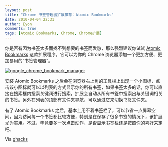 ```yaml
---
layout: post
title: "Chrome 书签管理器扩展推荐：Atomic Bookmarks"
date: 2010-04-04 22:31
author: Eyon
comments: true
tags: [Atomic Bookmarks, Chrome, Chrome扩展]
---
```

你是否有因为书签太多而找不到想要的书签而发愁，那么强烈建议你试试 [Atomic Bookmarks](https://chrome.google.com/extensions/detail/fkbecffhfgdpiigmkgljmfgnejmhfejh) 这款扩展程序，它可以为你的 Chrome 浏览器添加一个更加方便、更加易用的“书签管理器”。

<a href="http://img.chromi.org/2010/04/google_chrome_bookmark_manager1.jpg">![](http://img.chromi.org/2010/04/google_chrome_bookmark_manager1.jpg "google_chrome_bookmark_manager")</a>

安装 Atomic Bookmarks 之后会在浏览器右上角的工具栏上出现一个小图标，点击该小图标就可以以列表的方式显示你的所有书签，如果书签太多的话，你可以直接在搜索框内搜索关键词进行搜索，扩展会自动从所有书签中搜索出与关键词相关的书签。另外在列表的顶部有文件夹导航，可以通过它来切换书签文件夹。

有了 Atomic Bookmarks 之后，基本上用不着书签栏了，可以节省一点屏幕空间，因为访问每一个书签都比较方便，特别是在保存了很多书签的情况下，该扩展尤为实用。不过，毕竟要多一次点击动作，是否显示书签栏还是按照你的喜好来定吧。

Via [ghacks](http://www.ghacks.net/2010/04/04/google-chrome-bookmarks-manager/)
